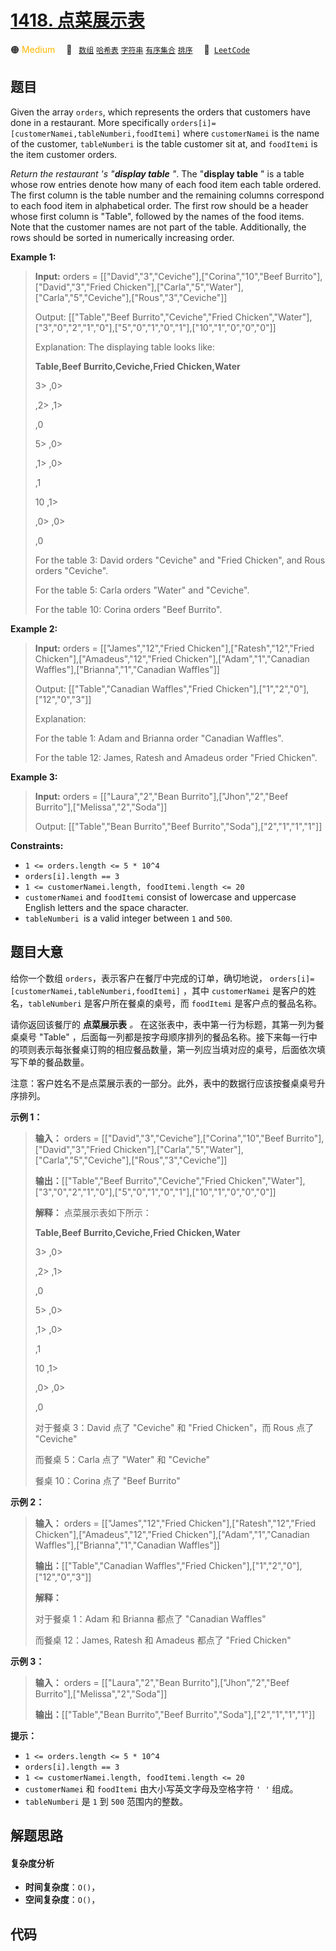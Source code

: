 # [1418. 点菜展示表](https://leetcode.com/problems/display-table-of-food-orders-in-a-restaurant)

🟠 <font color=#ffb800>Medium</font>&emsp; 🔖&ensp; [`数组`](/leetcode/outline/tag/array.md) [`哈希表`](/leetcode/outline/tag/hash-table.md) [`字符串`](/leetcode/outline/tag/string.md) [`有序集合`](/leetcode/outline/tag/ordered-set.md) [`排序`](/leetcode/outline/tag/sorting.md)&emsp; 🔗&ensp;[`LeetCode`](https://leetcode.com/problems/display-table-of-food-orders-in-a-restaurant)


## 题目

Given the array `orders`, which represents the orders that customers have done
in a restaurant. More specifically
`orders[i]=[customerNamei,tableNumberi,foodItemi]` where `customerNamei` is
the name of the customer, `tableNumberi` is the table customer sit at, and
`foodItemi` is the item customer orders.

_Return the restaurant 's "**display table** "_. The "**display table** " is a
table whose row entries denote how many of each food item each table ordered.
The first column is the table number and the remaining columns correspond to
each food item in alphabetical order. The first row should be a header whose
first column is "Table", followed by the names of the food items. Note that
the customer names are not part of the table. Additionally, the rows should be
sorted in numerically increasing order.



**Example 1:**

> 
> 
> 
> 
> 
> **Input:** orders = [["David","3","Ceviche"],["Corina","10","Beef Burrito"],["David","3","Fried Chicken"],["Carla","5","Water"],["Carla","5","Ceviche"],["Rous","3","Ceviche"]]
> 
> Output: [["Table","Beef Burrito","Ceviche","Fried Chicken","Water"],["3","0","2","1","0"],["5","0","1","0","1"],["10","1","0","0","0"]] 
> 
> Explanation: The displaying table looks like:
> 
> **Table,Beef Burrito,Ceviche,Fried Chicken,Water**
> 
> 3> 
> ,0> 
> > 
>    ,2> 
>   ,1> 
> > 
> > 
> ,0
> 
> 5> 
> ,0> 
> > 
>    ,1> 
>   ,0> 
> > 
> > 
> ,1
> 
> 10   ,1> 
> > 
>    ,0> 
>   ,0> 
> > 
> > 
> ,0
> 
> For the table 3: David orders "Ceviche" and "Fried Chicken", and Rous orders "Ceviche".
> 
> For the table 5: Carla orders "Water" and "Ceviche".
> 
> For the table 10: Corina orders "Beef Burrito". 

**Example 2:**

> 
> 
> 
> 
> 
> **Input:** orders = [["James","12","Fried Chicken"],["Ratesh","12","Fried Chicken"],["Amadeus","12","Fried Chicken"],["Adam","1","Canadian Waffles"],["Brianna","1","Canadian Waffles"]]
> 
> Output: [["Table","Canadian Waffles","Fried Chicken"],["1","2","0"],["12","0","3"]] 
> 
> Explanation: 
> 
> For the table 1: Adam and Brianna order "Canadian Waffles".
> 
> For the table 12: James, Ratesh and Amadeus order "Fried Chicken".

**Example 3:**

> 
> 
> 
> 
> 
> **Input:** orders = [["Laura","2","Bean Burrito"],["Jhon","2","Beef Burrito"],["Melissa","2","Soda"]]
> 
> Output: [["Table","Bean Burrito","Beef Burrito","Soda"],["2","1","1","1"]]

**Constraints:**

  * `1 <= orders.length <= 5 * 10^4`
  * `orders[i].length == 3`
  * `1 <= customerNamei.length, foodItemi.length <= 20`
  * `customerNamei` and `foodItemi` consist of lowercase and uppercase English letters and the space character.
  * `tableNumberi `is a valid integer between `1` and `500`.


## 题目大意

给你一个数组 `orders`，表示客户在餐厅中完成的订单，确切地说，
`orders[i]=[customerNamei,tableNumberi,foodItemi]` ，其中 `customerNamei`
是客户的姓名，`tableNumberi` 是客户所在餐桌的桌号，而 `foodItemi` 是客户点的餐品名称。

请你返回该餐厅的 **点菜展示表** _。_ 在这张表中，表中第一行为标题，其第一列为餐桌桌号 "Table"
，后面每一列都是按字母顺序排列的餐品名称。接下来每一行中的项则表示每张餐桌订购的相应餐品数量，第一列应当填对应的桌号，后面依次填写下单的餐品数量。

注意：客户姓名不是点菜展示表的一部分。此外，表中的数据行应该按餐桌桌号升序排列。



**示例 1：**

> 
> 
> 
> 
> 
> **输入：** orders = [["David","3","Ceviche"],["Corina","10","Beef Burrito"],["David","3","Fried Chicken"],["Carla","5","Water"],["Carla","5","Ceviche"],["Rous","3","Ceviche"]]
> 
> **输出：**[["Table","Beef Burrito","Ceviche","Fried Chicken","Water"],["3","0","2","1","0"],["5","0","1","0","1"],["10","1","0","0","0"]] 
> 
> **解释：** 点菜展示表如下所示：
> 
> **Table,Beef Burrito,Ceviche,Fried Chicken,Water**
> 
> 3> 
> ,0> 
> > 
>    ,2> 
>   ,1> 
> > 
> > 
> ,0
> 
> 5> 
> ,0> 
> > 
>    ,1> 
>   ,0> 
> > 
> > 
> ,1
> 
> 10   ,1> 
> > 
>    ,0> 
>   ,0> 
> > 
> > 
> ,0
> 
> 对于餐桌 3：David 点了 "Ceviche" 和 "Fried Chicken"，而 Rous 点了 "Ceviche"
> 
> 而餐桌 5：Carla 点了 "Water" 和 "Ceviche"
> 
> 餐桌 10：Corina 点了 "Beef Burrito" 
> 
> 

**示例 2：**

> 
> 
> 
> 
> 
> **输入：** orders = [["James","12","Fried Chicken"],["Ratesh","12","Fried Chicken"],["Amadeus","12","Fried Chicken"],["Adam","1","Canadian Waffles"],["Brianna","1","Canadian Waffles"]]
> 
> **输出：**[["Table","Canadian Waffles","Fried Chicken"],["1","2","0"],["12","0","3"]] 
> 
> **解释：**
> 
> 对于餐桌 1：Adam 和 Brianna 都点了 "Canadian Waffles"
> 
> 而餐桌 12：James, Ratesh 和 Amadeus 都点了 "Fried Chicken"
> 
> 

**示例 3：**

> 
> 
> 
> 
> 
> **输入：** orders = [["Laura","2","Bean Burrito"],["Jhon","2","Beef Burrito"],["Melissa","2","Soda"]]
> 
> **输出：**[["Table","Bean Burrito","Beef Burrito","Soda"],["2","1","1","1"]]
> 
> 



**提示：**

  * `1 <= orders.length <= 5 * 10^4`
  * `orders[i].length == 3`
  * `1 <= customerNamei.length, foodItemi.length <= 20`
  * `customerNamei` 和 `foodItemi` 由大小写英文字母及空格字符 `' '` 组成。
  * `tableNumberi` 是 `1` 到 `500` 范围内的整数。


## 解题思路

#### 复杂度分析

- **时间复杂度**：`O()`，
- **空间复杂度**：`O()`，

## 代码

```javascript

```
